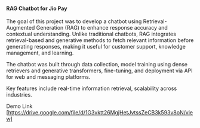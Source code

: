 #### RAG Chatbot for Jio Pay

The goal of this project was to develop a chatbot using Retrieval-Augmented Generation (RAG) to enhance response accuracy and contextual understanding. Unlike traditional chatbots, RAG integrates retrieval-based and generative methods to fetch relevant information before generating responses, making it useful for customer support, knowledge management, and learning.

The chatbot was built through data collection, model training using dense retrievers and generative transformers, fine-tuning, and deployment via API for web and messaging platforms.

Key features include real-time information retrieval, scalability across industries.

Demo Link [https://drive.google.com/file/d/1G3vktt26MgjHetJvtssZeCB3k593v8oN/view]
